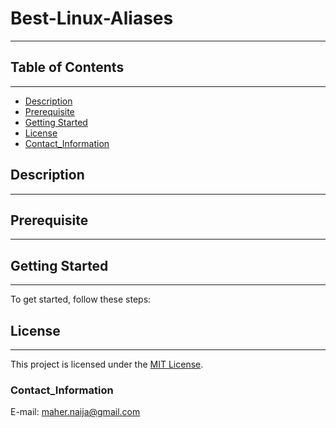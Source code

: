 # Best-Linux-Aliases
---

## Table of Contents
---
- [Description](#description)
- [Prerequisite](#Prerequisites)
- [Getting Started](#getting-started)
- [License](#license)
- [Contact_Information](#Contact_Information)

## Description
---

##  Prerequisite
---

## Getting Started
---
To get started, follow these steps:



## License
---
This project is licensed under the [MIT License](LICENSE).


### Contact_Information
 E-mail: maher.naija@gmail.com




